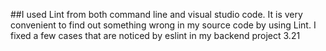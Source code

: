 ##I used Lint from both command line and visual studio code. It is very convenient to find out something wrong in my source code by using Lint. I fixed a few cases that are noticed by eslint in my backend project 3.21
